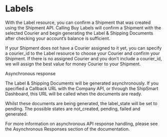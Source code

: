 # Labels

With the Label resource, you can confirm a Shipment that was created using the Shipment API. Calling Buy Labels will confirm a Shipment with the selected Courier and begin generating the Label & Shipping Documents after checking your account’s balance is sufficient.

If your Shipment does not have a Courier assigned to it yet, you can specify a courier_id to the Label resource to choose your Courier and confirm your Shipment. If there is no assigned Courier and you don’t include a courier_id, we will assign the best value for money Courier to your Shipment.

<aside class="warning">
<div class="h3">Asynchronous response</div>
<p>The Label & Shipping Documents will be generated asynchronously.
If you specified a Callback URL with the Company API, or through the ShipSmart Dashboard, 
this URL will be called when the documents are ready.</p>
<p>Whilst these documents are being generated, the label_state will be set to pending. 
The possible states are not_created, pending, failed and generated.</p>
<p>For more information on asynchronous API response handling, please see the Asynchronous Responses section of the documentation.</p>
</aside>







